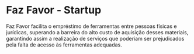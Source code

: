 # Faz Favor - Startup

Faz Favor facilita o empréstimo de ferramentas entre pessoas físicas e jurídicas, superando a barreira do alto custo de aquisição desses materiais, garantindo assim a realização de serviços que poderiam ser prejudicados pela falta de acesso às ferramentas adequadas.